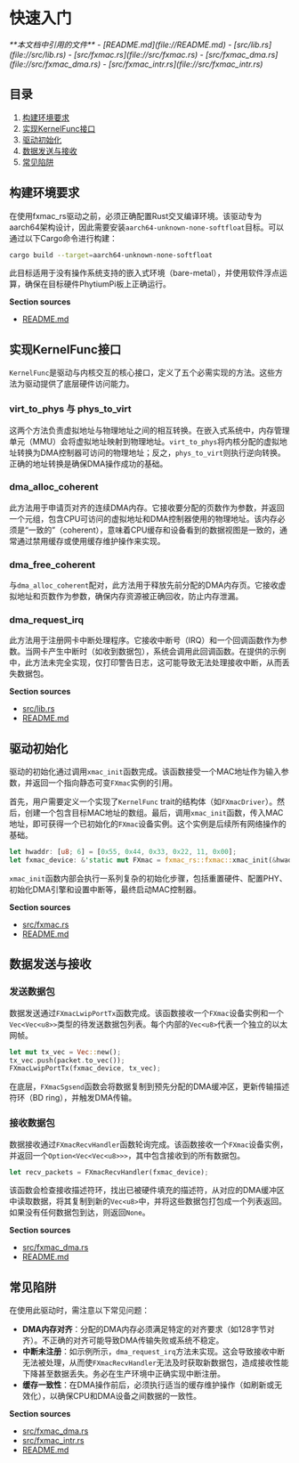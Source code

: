 # 快速入门

<cite>
**本文档中引用的文件**
- [README.md](file://README.md)
- [src/lib.rs](file://src/lib.rs)
- [src/fxmac.rs](file://src/fxmac.rs)
- [src/fxmac_dma.rs](file://src/fxmac_dma.rs)
- [src/fxmac_intr.rs](file://src/fxmac_intr.rs)
</cite>

## 目录
1. [构建环境要求](#构建环境要求)
2. [实现KernelFunc接口](#实现kernelfunc接口)
3. [驱动初始化](#驱动初始化)
4. [数据发送与接收](#数据发送与接收)
5. [常见陷阱](#常见陷阱)

## 构建环境要求

在使用fxmac_rs驱动之前，必须正确配置Rust交叉编译环境。该驱动专为aarch64架构设计，因此需要安装`aarch64-unknown-none-softfloat`目标。可以通过以下Cargo命令进行构建：

```bash
cargo build --target=aarch64-unknown-none-softfloat
```

此目标适用于没有操作系统支持的嵌入式环境（bare-metal），并使用软件浮点运算，确保在目标硬件PhytiumPi板上正确运行。

**Section sources**
- [README.md](file://README.md#L38-L40)

## 实现KernelFunc接口

`KernelFunc`是驱动与内核交互的核心接口，定义了五个必需实现的方法。这些方法为驱动提供了底层硬件访问能力。

### virt_to_phys 与 phys_to_virt
这两个方法负责虚拟地址与物理地址之间的相互转换。在嵌入式系统中，内存管理单元（MMU）会将虚拟地址映射到物理地址。`virt_to_phys`将内核分配的虚拟地址转换为DMA控制器可访问的物理地址；反之，`phys_to_virt`则执行逆向转换。正确的地址转换是确保DMA操作成功的基础。

### dma_alloc_coherent
此方法用于申请页对齐的连续DMA内存。它接收要分配的页数作为参数，并返回一个元组，包含CPU可访问的虚拟地址和DMA控制器使用的物理地址。该内存必须是“一致的”（coherent），意味着CPU缓存和设备看到的数据视图是一致的，通常通过禁用缓存或使用缓存维护操作来实现。

### dma_free_coherent
与`dma_alloc_coherent`配对，此方法用于释放先前分配的DMA内存页。它接收虚拟地址和页数作为参数，确保内存资源被正确回收，防止内存泄漏。

### dma_request_irq
此方法用于注册网卡中断处理程序。它接收中断号（IRQ）和一个回调函数作为参数。当网卡产生中断时（如收到数据包），系统会调用此回调函数。在提供的示例中，此方法未完全实现，仅打印警告日志，这可能导致无法处理接收中断，从而丢失数据包。

**Section sources**
- [src/lib.rs](file://src/lib.rs#L42-L57)
- [README.md](file://README.md#L13-L35)

## 驱动初始化

驱动的初始化通过调用`xmac_init`函数完成。该函数接受一个MAC地址作为输入参数，并返回一个指向静态可变`FXmac`实例的引用。

首先，用户需要定义一个实现了`KernelFunc` trait的结构体（如`FXmacDriver`）。然后，创建一个包含目标MAC地址的数组。最后，调用`xmac_init`函数，传入MAC地址，即可获得一个已初始化的`FXmac`设备实例。这个实例是后续所有网络操作的基础。

```rust
let hwaddr: [u8; 6] = [0x55, 0x44, 0x33, 0x22, 11, 0x00];
let fxmac_device: &'static mut FXmac = fxmac_rs::fxmac::xmac_init(&hwaddr);
```

`xmac_init`函数内部会执行一系列复杂的初始化步骤，包括重置硬件、配置PHY、初始化DMA引擎和设置中断等，最终启动MAC控制器。

**Section sources**
- [src/fxmac.rs](file://src/fxmac.rs#L190-L300)
- [README.md](file://README.md#L28-L32)

## 数据发送与接收

### 发送数据包
数据发送通过`FXmacLwipPortTx`函数完成。该函数接收一个`FXmac`设备实例和一个`Vec<Vec<u8>>`类型的待发送数据包列表。每个内部的`Vec<u8>`代表一个独立的以太网帧。

```rust
let mut tx_vec = Vec::new();
tx_vec.push(packet.to_vec());
FXmacLwipPortTx(fxmac_device, tx_vec);
```

在底层，`FXmacSgsend`函数会将数据复制到预先分配的DMA缓冲区，更新传输描述符环（BD ring），并触发DMA传输。

### 接收数据包
数据接收通过`FXmacRecvHandler`函数轮询完成。该函数接收一个`FXmac`设备实例，并返回一个`Option<Vec<Vec<u8>>>`，其中包含接收到的所有数据包。

```rust
let recv_packets = FXmacRecvHandler(fxmac_device);
```

该函数会检查接收描述符环，找出已被硬件填充的描述符，从对应的DMA缓冲区中读取数据，将其复制到新的`Vec<u8>`中，并将这些数据包打包成一个列表返回。如果没有任何数据包到达，则返回`None`。

**Section sources**
- [src/fxmac_dma.rs](file://src/fxmac_dma.rs#L757-L876)
- [README.md](file://README.md#L33-L37)

## 常见陷阱

在使用此驱动时，需注意以下常见问题：
- **DMA内存对齐**：分配的DMA内存必须满足特定的对齐要求（如128字节对齐）。不正确的对齐可能导致DMA传输失败或系统不稳定。
- **中断未注册**：如示例所示，`dma_request_irq`方法未实现。这会导致接收中断无法被处理，从而使`FXmacRecvHandler`无法及时获取新数据包，造成接收性能下降甚至数据丢失。务必在生产环境中正确实现中断注册。
- **缓存一致性**：在DMA操作前后，必须执行适当的缓存维护操作（如刷新或无效化），以确保CPU和DMA设备之间数据的一致性。

**Section sources**
- [src/fxmac_dma.rs](file://src/fxmac_dma.rs#L110-L115)
- [src/fxmac_intr.rs](file://src/fxmac_intr.rs#L380-L383)
- [README.md](file://README.md#L18-L20)